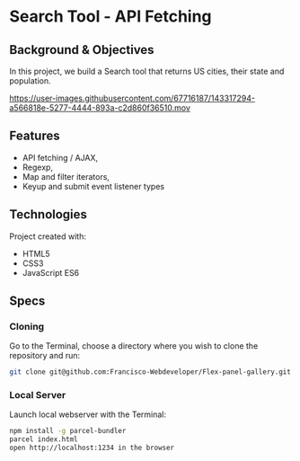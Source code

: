# Search Tool - API Fetching

## Background & Objectives
In this project, we build a Search tool that returns US cities, their state and population. 

https://user-images.githubusercontent.com/67716187/143317294-a566818e-5277-4444-893a-c2d860f36510.mov

## Features
* API fetching / AJAX, 
* Regexp, 
* Map and filter iterators, 
* Keyup and submit event listener types

## Technologies
Project created with:
* HTML5
* CSS3
* JavaScript ES6

## Specs

### Cloning
Go to the Terminal, choose a directory where you wish to clone the repository and run:
```bash
git clone git@github.com:Francisco-Webdeveloper/Flex-panel-gallery.git
```

### Local Server
Launch local webserver with the Terminal:
```bash
npm install -g parcel-bundler
parcel index.html
open http://localhost:1234 in the browser
